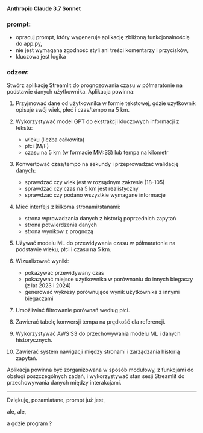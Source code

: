 
#### Anthropic Claude 3.7 Sonnet 
### prompt:

- opracuj prompt, który wygeneruje aplikację zbliżoną funkcjonalnością do app.py,
- nie jest wymagana zgodność styli ani treści komentarzy i przycisków,
- kluczowa jest logika

### odzew:

Stwórz aplikację Streamlit do prognozowania czasu w półmaratonie na podstawie danych użytkownika. Aplikacja powinna:

1. Przyjmować dane od użytkownika w formie tekstowej, gdzie użytkownik opisuje swój wiek, płeć i czas/tempo na 5 km.

2. Wykorzystywać model GPT do ekstrakcji kluczowych informacji z tekstu:
   - wieku (liczba całkowita)
   - płci (M/F)
   - czasu na 5 km (w formacie MM:SS) lub tempa na kilometr

3. Konwertować czas/tempo na sekundy i przeprowadzać walidację danych:
   - sprawdzać czy wiek jest w rozsądnym zakresie (18-105)
   - sprawdzać czy czas na 5 km jest realistyczny
   - sprawdzać czy podano wszystkie wymagane informacje

4. Mieć interfejs z kilkoma stronami/stanami:
   - strona wprowadzania danych z historią poprzednich zapytań
   - strona potwierdzenia danych
   - strona wyników z prognozą

5. Używać modelu ML do przewidywania czasu w półmaratonie na podstawie wieku, płci i czasu na 5 km.

6. Wizualizować wyniki:
   - pokazywać przewidywany czas
   - pokazywać miejsce użytkownika w porównaniu do innych biegaczy (z lat 2023 i 2024)
   - generować wykresy porównujące wynik użytkownika z innymi biegaczami

7. Umożliwiać filtrowanie porównań według płci.

8. Zawierać tabelę konwersji tempa na prędkość dla referencji.

9. Wykorzystywać AWS S3 do przechowywania modelu ML i danych historycznych.

10. Zawierać system nawigacji między stronami i zarządzania historią zapytań.

Aplikacja powinna być zorganizowana w sposób modułowy, z funkcjami do obsługi poszczególnych zadań, i wykorzystywać stan sesji Streamlit do przechowywania danych między interakcjami.

----------

Dziękuję, pozamiatane, prompt już jest,

ale, ale,

a gdzie program ?
